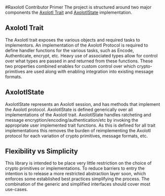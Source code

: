 #Raxolotl Contributor Primer
The project is structured around two major components the [ Axolotl Trait](https://github.com/mjewkes/Axolotl-Rust/blob/develop/src/axolotl/axolotl.rs) and [AxolotlState](https://github.com/mjewkes/Axolotl-Rust/blob/develop/src/axolotl/state.rs) implementation.

## Axolotl Trait
The Axolotl trait exposes the various objects and required tasks to implementors. An implementation of the Axolotl Protocol is required to define handler functions for the various tasks, such as Encode, Authenticate, encrypt, etc. Heavy use of associated types allow for control over what types are passed in and returned from these functions. These two properties combined enables for custom control over which crypto-primitives are used along with enabling integration into existing message formats.

## AxolotlState
AxolotlState represents an Axolotl session, and has methods that implement the Axolotl protocol. AxolotlState is defined generically over all implementations of the Axolotl trait. AxolotlState handles ratcheting and message encryption/encoding/authentication/etc by invoking the appropriate user implemented trait functions. As this is defined for all trait implementations this removes the burden of reimplementing the Axolotl protocol for each variation of crypto primitives, message formats, etc.

## Flexibility vs Simplicity
This library is intended to be place very little restriction on the choice of crypto primitives or implementations. To reduce barriers to entry the intention is to release a more restricted abstraction layer soon, which enforces some established best practices simplifying the process. The combination of the generic and simplified interfaces should cover most use-cases.
